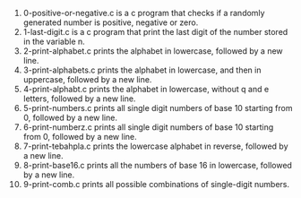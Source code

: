 1. 0-positive-or-negative.c is a c program that checks if a randomly generated number is positive, negative or zero.
2. 1-last-digit.c is a c program that print the last digit of the number stored in the variable n.
3. 2-print-alphabet.c prints the alphabet in lowercase, followed by a new line.
4. 3-print-alphabets.c prints the alphabet in lowercase, and then in uppercase, followed by a new line.
5. 4-print-alphabt.c  prints the alphabet in lowercase, without q and e letters, followed by a new line.
6. 5-print-numbers.c prints all single digit numbers of base 10 starting from 0, followed by a new line.
7. 6-print-numberz.c prints all single digit numbers of base 10 starting from 0, followed by a new line.
8. 7-print-tebahpla.c prints the lowercase alphabet in reverse, followed by a new line.
9. 8-print-base16.c prints all the numbers of base 16 in lowercase, followed by a new line.
10. 9-print-comb.c prints all possible combinations of single-digit numbers.

